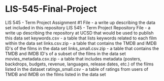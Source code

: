 # LIS-545-Final-Project
LIS 545 - Term Project Assignment #1 File - a write up describing the data set included in this repository
LIS 545 - Term Project Repository File - a write up describing the repository at UCSD that would be used to publish this data set
keywords.csv - a table that lists keywords related to each film within the data set
links.csv.zip - a table that contains the TMDB and IMDB ID's of the films in the data set
links_small.csv.zip - a table that contains the TMDB and IMDB ID's of a subset of the films in the data set
movies_metadata.csv.zip - a table that includes metadata (posters, backdrops, budgets, revenue, languages, release dates, etc.) of the films listed in the dataset
ratings_small.csv - a table of ratings from users of TMDB and IMDB on the films listed in the data set
